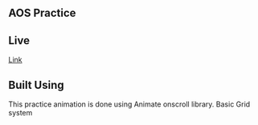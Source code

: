 ## AOS Practice

## Live

[Link](https://agasthian.github.io/aos_library_practice-animation-/)

## Built Using

This practice animation is done using Animate onscroll library.
Basic Grid system
